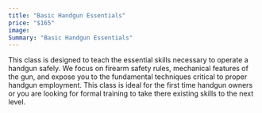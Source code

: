 ```yaml
---
title: "Basic Handgun Essentials"
price: "$165"
image:
Summary: "Basic Handgun Essentials"
---
```

This class is designed to teach the essential skills necessary to operate a handgun safely. We focus on firearm safety rules, mechanical features of the gun, and expose you to the fundamental techniques critical to proper handgun employment.  This class is ideal for the first time handgun owners or you are looking for formal training to take there existing skills to the next level.
<!--stackedit_data:
eyJoaXN0b3J5IjpbLTM2MjUyMzE1LDE5ODA3MDU1NDMsLTQ5MD
k2NTM1MSwtMTExNjAwOTI3OSwtODY4NTE3Mjc3XX0=
-->